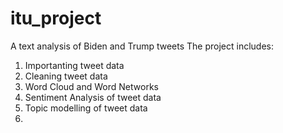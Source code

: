 # itu_project
A text analysis of Biden and Trump tweets
The project includes:
 1) Importanting tweet data
 2) Cleaning tweet data
 3) Word Cloud and Word Networks 
 4) Sentiment Analysis of tweet data
 5) Topic modelling of tweet data
 6) 
